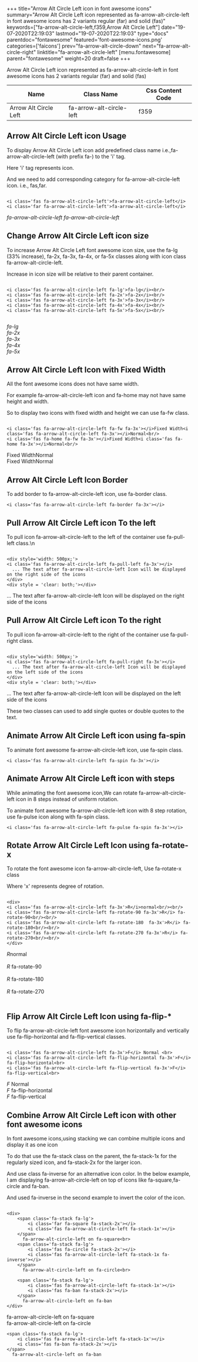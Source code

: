 +++
title="Arrow Alt Circle Left icon in font awesome icons"
summary="Arrow Alt Circle Left icon represented as fa-arrow-alt-circle-left in font awesome icons has 2 variants regular (far) and solid (fas)"
keywords=["fa-arrow-alt-circle-left,f359,Arrow Alt Circle Left"]
date="19-07-2020T22:19:03"
lastmod="19-07-2020T22:19:03"
type="docs"
parentdoc="fontawesome"
featured='font-awesome-icons.png'
categories=['faicons']
prev="fa-arrow-alt-circle-down"
next="fa-arrow-alt-circle-right"
linktitle="fa-arrow-alt-circle-left"
[menu.fontawesome]
parent="fontawesome"
weight=20
draft=false
+++


Arrow Alt Circle Left icon represented as fa-arrow-alt-circle-left in font awesome icons has 2 variants regular (far) and solid (fas)

<div class='table-responsive'><table class='table'><thead><tr><th>Name</th><th>Class Name</th><th>Css Content Code</th></tr></thead><tbody><tr><td>Arrow Alt Circle Left</td><td>fa-arrow-alt-circle-left</td><td>f359</td></tr></tbody></table></div>



## Arrow Alt Circle Left icon Usage

To display Arrow Alt Circle Left icon add predefined class name i.e.,fa-arrow-alt-circle-left (with prefix fa-) to the 'i' tag.

Here 'i' tag represents icon.

And we need to add corresponding category for fa-arrow-alt-circle-left icon. i.e., fas,far.


```

<i class='fas fa-arrow-alt-circle-left'>fa-arrow-alt-circle-left</i>
<i class='far fa-arrow-alt-circle-left'>fa-arrow-alt-circle-left</i>
```

<i class='fas fa-arrow-alt-circle-left'>fa-arrow-alt-circle-left</i>
<i class='far fa-arrow-alt-circle-left'>fa-arrow-alt-circle-left</i>




## Change Arrow Alt Circle Left icon size
To increase Arrow Alt Circle Left font awesome icon size, use the fa-lg (33% increase), fa-2x, fa-3x, fa-4x, or fa-5x classes along with icon class fa-arrow-alt-circle-left.

Increase in icon size will be relative to their parent container. 

```

<i class='fas fa-arrow-alt-circle-left fa-lg'>fa-lg</i><br/>
<i class='fas fa-arrow-alt-circle-left fa-2x'>fa-2x</i><br/>
<i class='fas fa-arrow-alt-circle-left fa-3x'>fa-3x</i><br/>
<i class='fas fa-arrow-alt-circle-left fa-4x'>fa-4x</i><br/>
<i class='fas fa-arrow-alt-circle-left fa-5x'>fa-5x</i><br/>
            
```

<i class='fas fa-arrow-alt-circle-left fa-lg'>fa-lg</i><br/>
<i class='fas fa-arrow-alt-circle-left fa-2x'>fa-2x</i><br/>
<i class='fas fa-arrow-alt-circle-left fa-3x'>fa-3x</i><br/>
<i class='fas fa-arrow-alt-circle-left fa-4x'>fa-4x</i><br/>
<i class='fas fa-arrow-alt-circle-left fa-5x'>fa-5x</i><br/>
            



## Arrow Alt Circle Left Icon with Fixed Width 

All the font awesome icons does not have same width.

For example fa-arrow-alt-circle-left icon and fa-home may not have same height and width.

So to display two icons with fixed width and height we can use fa-fw class.


```

<i class='fas fa-arrow-alt-circle-left fa-fw fa-3x'></i>Fixed Width<i class='fas fa-arrow-alt-circle-left fa-3x'></i>Normal<br/>
<i class='fas fa-home fa-fw fa-3x'></i>Fixed Width<i class='fas fa-home fa-3x'></i>Normal<br/>
```

<i class='fas fa-arrow-alt-circle-left fa-fw fa-3x'></i>Fixed Width<i class='fas fa-arrow-alt-circle-left fa-3x'></i>Normal<br/>
<i class='fas fa-home fa-fw fa-3x'></i>Fixed Width<i class='fas fa-home fa-3x'></i>Normal<br/>



## Arrow Alt Circle Left Icon Border 

To add border to fa-arrow-alt-circle-left icon, use fa-border class.


```
<i class='fas fa-arrow-alt-circle-left fa-border fa-3x'></i>

```
<i class='fas fa-arrow-alt-circle-left fa-border fa-3x'></i>





## Pull Arrow Alt Circle Left icon To the left

To pull icon fa-arrow-alt-circle-left to the left of the container use fa-pull-left class.\n

```

<div style='width: 500px;'>
<i class='fas fa-arrow-alt-circle-left fa-pull-left fa-3x'></i>
  ... The text after fa-arrow-alt-circle-left Icon will be displayed on the right side of the icons
</div>
<div style = 'clear: both;'></div>
```

<div style='width: 500px;'>
<i class='fas fa-arrow-alt-circle-left fa-pull-left fa-3x'></i>
  ... The text after fa-arrow-alt-circle-left Icon will be displayed on the right side of the icons
</div>
<div style = 'clear: both;'></div>




## Pull Arrow Alt Circle Left icon To the right
To pull icon fa-arrow-alt-circle-left to the right of the container use fa-pull-right class.

```

<div style='width: 500px;'>
<i class='fas fa-arrow-alt-circle-left fa-pull-right fa-3x'></i>
  ... The text after fa-arrow-alt-circle-left Icon will be displayed on the left side of the icons
</div>
<div style = 'clear: both;'></div>
```

<div style='width: 500px;'>
<i class='fas fa-arrow-alt-circle-left fa-pull-right fa-3x'></i>
  ... The text after fa-arrow-alt-circle-left Icon will be displayed on the left side of the icons
</div>
<div style = 'clear: both;'></div>

These two classes can used to add single quotes or double quotes to the text.


## Animate Arrow Alt Circle Left icon using fa-spin
To animate font awesome fa-arrow-alt-circle-left icon, use fa-spin class.

```
<i class='fas fa-arrow-alt-circle-left fa-spin fa-3x'></i>
```
<i class='fas fa-arrow-alt-circle-left fa-spin fa-3x'></i>




## Animate Arrow Alt Circle Left icon with steps
While animating the font awesome icon,We can rotate fa-arrow-alt-circle-left icon in 8 steps instead of uniform rotation.

To animate font awesome fa-arrow-alt-circle-left icon with 8 step rotation, use fa-pulse icon along with fa-spin class.


```
<i class='fas fa-arrow-alt-circle-left fa-pulse fa-spin fa-3x'></i>

```
<i class='fas fa-arrow-alt-circle-left fa-pulse fa-spin fa-3x'></i>





## Rotate Arrow Alt Circle Left Icon using fa-rotate-x
To rotate the font awesome icon fa-arrow-alt-circle-left, Use fa-rotate-x class

Where 'x' represents degree of rotation.


```

<div>
<i class='fas fa-arrow-alt-circle-left fa-3x'>R</i>normal<br/><br/>
<i class='fas fa-arrow-alt-circle-left fa-rotate-90 fa-3x'>R</i> fa-rotate-90<br/><br/> 
<i class='fas fa-arrow-alt-circle-left fa-rotate-180  fa-3x'>R</i> fa-rotate-180<br/><br/> 
<i class='fas fa-arrow-alt-circle-left fa-rotate-270 fa-3x'>R</i> fa-rotate-270<br/><br/>
</div>
```

<div>
<i class='fas fa-arrow-alt-circle-left fa-3x'>R</i>normal<br/><br/>
<i class='fas fa-arrow-alt-circle-left fa-rotate-90 fa-3x'>R</i> fa-rotate-90<br/><br/> 
<i class='fas fa-arrow-alt-circle-left fa-rotate-180  fa-3x'>R</i> fa-rotate-180<br/><br/> 
<i class='fas fa-arrow-alt-circle-left fa-rotate-270 fa-3x'>R</i> fa-rotate-270<br/><br/>
</div>




## Flip Arrow Alt Circle Left Icon using fa-flip-*
To flip fa-arrow-alt-circle-left font awesome icon horizontally and vertically use fa-flip-horizontal and fa-flip-vertical classes. 

```

<i class='fas fa-arrow-alt-circle-left fa-3x'>F</i> Normal <br>
<i class='fas fa-arrow-alt-circle-left fa-flip-horizontal fa-3x'>F</i> fa-flip-horizontal<br>
<i class='fas fa-arrow-alt-circle-left fa-flip-vertical fa-3x'>F</i> fa-flip-vertical<br>
```

<i class='fas fa-arrow-alt-circle-left fa-3x'>F</i> Normal <br>
<i class='fas fa-arrow-alt-circle-left fa-flip-horizontal fa-3x'>F</i> fa-flip-horizontal<br>
<i class='fas fa-arrow-alt-circle-left fa-flip-vertical fa-3x'>F</i> fa-flip-vertical<br>




## Combine Arrow Alt Circle Left icon with other font awesome icons
In font awesome icons,using stacking we can combine multiple icons and display it as one icon 

To do that use the fa-stack class on the parent, the fa-stack-1x for the regularly sized icon, and fa-stack-2x for the larger icon.

And use class fa-inverse for an alternative icon color. 
In the below example, I am displaying fa-arrow-alt-circle-left on top of icons like fa-square,fa-circle and fa-ban.

And used fa-inverse in the second example to invert the color of the icon.

```

<div>
    <span class='fa-stack fa-lg'>
        <i class='far fa-square fa-stack-2x'></i>
        <i class='fas fa-arrow-alt-circle-left fa-stack-1x'></i>
    </span>
      fa-arrow-alt-circle-left on fa-square<br>
    <span class='fa-stack fa-lg'>
        <i class='fas fa-circle fa-stack-2x'></i>
        <i class='fas fa-arrow-alt-circle-left fa-stack-1x fa-inverse'></i>
    </span>
      fa-arrow-alt-circle-left on fa-circle<br>

    <span class='fa-stack fa-lg'>
        <i class='fas fa-arrow-alt-circle-left fa-stack-1x'></i>
        <i class='fas fa-ban fa-stack-2x'></i>
    </span>
      fa-arrow-alt-circle-left on fa-ban
</div>
```

<div>
    <span class='fa-stack fa-lg'>
        <i class='far fa-square fa-stack-2x'></i>
        <i class='fas fa-arrow-alt-circle-left fa-stack-1x'></i>
    </span>
      fa-arrow-alt-circle-left on fa-square<br>
    <span class='fa-stack fa-lg'>
        <i class='fas fa-circle fa-stack-2x'></i>
        <i class='fas fa-arrow-alt-circle-left fa-stack-1x fa-inverse'></i>
    </span>
      fa-arrow-alt-circle-left on fa-circle<br>

    <span class='fa-stack fa-lg'>
        <i class='fas fa-arrow-alt-circle-left fa-stack-1x'></i>
        <i class='fas fa-ban fa-stack-2x'></i>
    </span>
      fa-arrow-alt-circle-left on fa-ban
</div>






